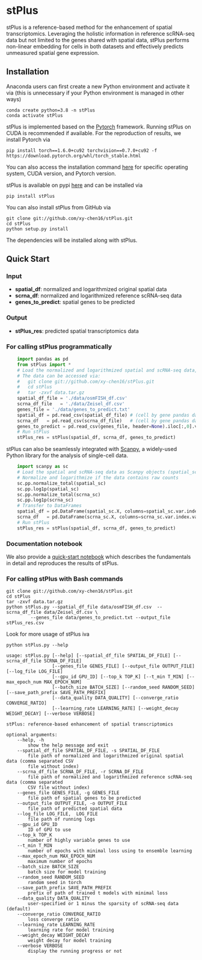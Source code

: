 # stPlus
stPlus is a reference-based method for the enhancement of spatial transcriptomics. 
Leveraging the holistic information in reference scRNA-seq data but not limited to the genes shared with spatial data, 
stPlus performs non-linear embedding for cells in both datasets and effectively predicts unmeasured spatial gene expression.

## Installation  
Anaconda users can first create a new Python environment and activate it via (this is unnecessary if your Python environment is managed in other ways)
```
conda create python=3.8 -n stPlus
conda activate stPlus
```

stPlus is implemented based on the [Pytorch](https://pytorch.org/) framework. Running stPlus on CUDA is recommended if available.
For the reproduction of results, we install Pytorch via

```
pip install torch==1.6.0+cu92 torchvision==0.7.0+cu92 -f https://download.pytorch.org/whl/torch_stable.html
```

You can also access the installation command [here](https://pytorch.org/) for specific operating system, CUDA version, and Pytorch version.

stPlus is available on pypi [here](https://pypi.org/project/stPlus/) and can be installed via

```
pip install stPlus
```

You can also install stPlus from GitHub via
```
git clone git://github.com/xy-chen16/stPlus.git
cd stPlus
python setup.py install
```
The dependencies will be installed along with stPlus.


## Quick Start

### Input

* **spatial_df**:       normalized and logarithmized original spatial data
* **scrna_df**:         normalized and logarithmized reference scRNA-seq data
* **genes_to_predict**: spatial genes to be predicted

### Output

* **stPlus_res**:       predicted spatial transcriptomics data

### For calling stPlus programmatically
```python
	import pandas as pd
	from stPlus import *
	# Load the normalized and logarithmized spatial and scRNA-seq data, and the genes to predict
	# The data can be accessed via: 
	# 	git clone git://github.com/xy-chen16/stPlus.git
	# 	cd stPlus
	# 	tar -zxvf data.tar.gz
	spatial_df_file = './data/osmFISH_df.csv'
	scrna_df_file   = './data/Zeisel_df.csv'
	genes_file = './data/genes_to_predict.txt'
	spatial_df = pd.read_csv(spatial_df_file) # (cell by gene pandas dataframe)
	scrna_df   = pd.read_csv(scrna_df_file)   # (cell by gene pandas dataframe)
	genes_to_predict = pd.read_csv(genes_file, header=None).iloc[:,0].values # 1D numpy array
	# Run stPlus
	stPlus_res = stPlus(spatial_df, scrna_df, genes_to_predict)
```
    
stPlus can also be seamlessly integrated with [Scanpy](https://scanpy.readthedocs.io/en/stable/), a widely-used Python library for the analysis of single-cell data.
```python
	import scanpy as sc
	# Load the spatial and scRNA-seq data as Scanpy objects (spatial_sc and scrna_sc)
	# Normalize and logarithmize if the data contains raw counts
	sc.pp.normalize_total(spatial_sc)
	sc.pp.log1p(spatial_sc)
	sc.pp.normalize_total(scrna_sc)
	sc.pp.log1p(scrna_sc)
	# Transfer to DataFrames
	spatial_df = pd.DataFrame(spatial_sc.X, columns=spatial_sc.var.index.values)
	scrna_df   = pd.DataFrame(scrna_sc.X, columns=scrna_sc.var.index.values)
	# Run stPlus
	stPlus_res = stPlus(spatial_df, scrna_df, genes_to_predict)
```
### Documentation notebook 

We also provide a [quick-start notebook](https://github.com/xy-chen16/stPlus/demo.ipynb) which describes the fundamentals in detail and reproduces the results of stPlus.

### For calling stPlus with Bash commands
```
git clone git://github.com/xy-chen16/stPlus.git
cd stPlus
tar -zxvf data.tar.gz
python stPlus.py --spatial_df_file data/osmFISH_df.csv  --scrna_df_file data/Zeisel_df.csv \
		 --genes_file data/genes_to_predict.txt --output_file stPlus_res.csv
```
Look for more usage of stPlus iva

```
python stPlus.py --help
```
  
```  
usage: stPlus.py [--help] [--spatial_df_file SPATIAL_DF_FILE] [--scrna_df_file SCRNA_DF_FILE]
                 [--genes_file GENES_FILE] [--output_file OUTPUT_FILE] [--log_file LOG_FILE]
                 [--gpu_id GPU_ID] [--top_k TOP_K] [--t_min T_MIN] [--max_epoch_num MAX_EPOCH_NUM]
                 [--batch_size BATCH_SIZE] [--random_seed RANDOM_SEED] [--save_path_prefix SAVE_PATH_PREFIX]
                 [--data_quality DATA_QUALITY] [--converge_ratio CONVERGE_RATIO]
                 [--learning_rate LEARNING_RATE] [--weight_decay WEIGHT_DECAY] [--verbose VERBOSE]

stPlus: reference-based enhancement of spatial transcriptomics

optional arguments:
	--help, -h
		show the help message and exit
	--spatial_df_file SPATIAL_DF_FILE, -s SPATIAL_DF_FILE
		file path of normalized and logarithmized original spatial data (comma separated CSV
		file without index)
	--scrna_df_file SCRNA_DF_FILE, -r SCRNA_DF_FILE
		file path of normalized and logarithmized reference scRNA-seq data (comma separated
		CSV file without index)
	--genes_file GENES_FILE, -g GENES_FILE
		file path of spatial genes to be predicted
	--output_file OUTPUT_FILE, -o OUTPUT_FILE
		file path of predicted spatial data
	--log_file LOG_FILE,  LOG_FILE
		file path of running logs
	--gpu_id GPU_ID
		ID of GPU to use
	--top_k TOP_K
		number of highly variable genes to use
	--t_min T_MIN
		number of epochs with minimal loss using to ensemble learning
	--max_epoch_num MAX_EPOCH_NUM
		maximum number of epochs
	--batch_size BATCH_SIZE
		batch size for model training
	--random_seed RANDOM_SEED
		random seed in torch
	--save_path_prefix SAVE_PATH_PREFIX
		prefix of path of trained t models with minimal loss
	--data_quality DATA_QUALITY
		user-specified or 1 minus the sparsity of scRNA-seq data (default)
	--converge_ratio CONVERGE_RATIO
		loss converge ratio
	--learning_rate LEARNING_RATE
		learning rate for model training
	--weight_decay WEIGHT_DECAY
		weight decay for model training
	--verbose VERBOSE     
		display the running progress or not   
```  

